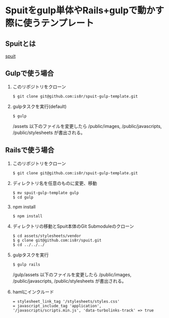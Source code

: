 Spuitをgulp単体やRails+gulpで動かす際に使うテンプレート
==============

## Spuitとは

[spuit](https://github.com/is8r/spuit)

## Gulpで使う場合
	
1.  このリポジトリをクローン

	```
	$ git clone git@github.com:is8r/spuit-gulp-template.git
	```
	
2.	gulpタスクを実行(default)
	
	
	```
	$ gulp
	```
	
	/assets 以下のファイルを変更したら
	/public/images,	/public/javascripts,	/public/stylesheets	が書出される。


## Railsで使う場合
	
1.  このリポジトリをクローン

	```
	$ git clone git@github.com:is8r/spuit-gulp-template.git
	```

2.  ディレクトリ名を任意のものに変更、移動
	
	```
	$ mv spuit-gulp-template gulp
	$ cd gulp
	```
	
3.	npm install

	```
	$ npm install
	```

4.	ディレクトリの移動とSpuit本体のGit Submoduleのクローン

	```
	$ cd assets/stylesheets/vendor
	$ g clone git@github.com:is8r/spuit.git
	$ cd ../../../
	```

4.	gulpタスクを実行
	
	
	```
	$ gulp rails
	```
	
	/gulp/assets 以下のファイルを変更したら
	/public/images,	/public/javascripts,	/public/stylesheets	が書出される。
	
5.	hamlにインクルード

	```
    = stylesheet_link_tag '/stylesheets/styles.css'
    = javascript_include_tag 'application', '/javascripts/scripts.min.js', 'data-turbolinks-track' => true
	```


